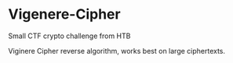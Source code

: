 # Vigenere-Cipher
Small CTF crypto challenge from HTB

Viginere Cipher reverse algorithm, works best on large ciphertexts.
